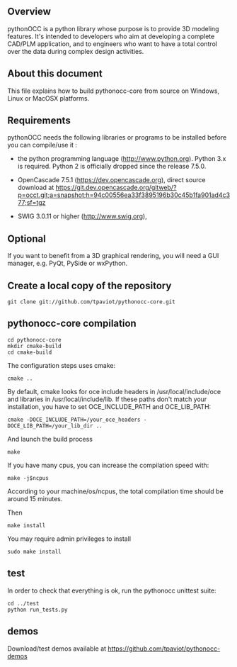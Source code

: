 Overview
--------

pythonOCC is a python library whose purpose is to provide 3D modeling features.
It's intended to
developers who aim at developing a complete CAD/PLM application, and to
engineers who want to have a total control over the data during complex design
activities.

About this document
-------------------

This file explains how to build pythonocc-core from source on Windows, Linux or
MacOSX platforms.

Requirements
------------

pythonOCC needs the following libraries or programs to be installed before you
can compile/use it :

*   the python programming language (<http://www.python.org>). Python 3.x is required. Python 2
is officially dropped since the release 7.5.0.

*   OpenCascade 7.5.1 (<https://dev.opencascade.org>), direct source download at https://git.dev.opencascade.org/gitweb/?p=occt.git;a=snapshot;h=94c00556ea33f3895196b30c45b1fa901ad4c377;sf=tgz

*   SWIG 3.0.11 or higher (<http://www.swig.org>),

Optional
--------

If you want to benefit from a 3D graphical rendering, you will need a GUI manager, e.g. PyQt, PySide or wxPython.

Create a local copy of the repository
-------------------------------------

    git clone git://github.com/tpaviot/pythonocc-core.git

pythonocc-core compilation
--------------------------

    cd pythonocc-core
    mkdir cmake-build
    cd cmake-build

The configuration steps uses cmake:

    cmake ..
By default, cmake looks for oce include headers in /usr/local/include/oce and
libraries in /usr/local/include/lib. If these paths don't match your
installation, you have to set OCE_INCLUDE_PATH and OCE_LIB_PATH:

    cmake -DOCE_INCLUDE_PATH=/your_oce_headers -DOCE_LIB_PATH=/your_lib_dir ..

And launch the build process

    make

If you have many cpus, you can increase the compilation speed with:

    make -j$ncpus

According to your machine/os/ncpus, the total compilation time should be around 15 minutes.

Then

    make install

You may require admin privileges to install

    sudo make install

test
----
In order to check that everything is ok, run the pythonocc unittest suite:

    cd ../test
    python run_tests.py

demos
-----
Download/test demos available at <https://github.com/tpaviot/pythonocc-demos>
